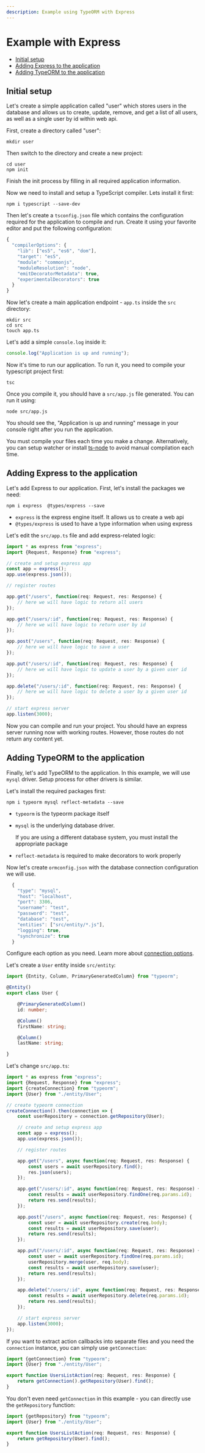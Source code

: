 ```yaml
---
description: Example using TypeORM with Express
---
```


# Example with Express

* [Initial setup]()
* [Adding Express to the application]()
* [Adding TypeORM to the application]()

## Initial setup

Let's create a simple application called "user" which stores users in the database and allows us to create, update, remove, and get a list of all users, as well as a single user by id within web api.

First, create a directory called "user":

```text
mkdir user
```

Then switch to the directory and create a new project:

```text
cd user
npm init
```

Finish the init process by filling in all required application information.

Now we need to install and setup a TypeScript compiler. Lets install it first:

```text
npm i typescript --save-dev
```

Then let's create a `tsconfig.json` file which contains the configuration required for the application to compile and run. Create it using your favorite editor and put the following configuration:

```javascript
{
  "compilerOptions": {
    "lib": ["es5", "es6", "dom"],
    "target": "es5",
    "module": "commonjs",
    "moduleResolution": "node",
    "emitDecoratorMetadata": true,
    "experimentalDecorators": true
  }
}
```

Now let's create a main application endpoint - `app.ts` inside the `src` directory:

```text
mkdir src
cd src
touch app.ts
```

Let's add a simple `console.log` inside it:

```typescript
console.log("Application is up and running");
```

Now it's time to run our application. To run it, you need to compile your typescript project first:

```text
tsc
```

Once you compile it, you should have a `src/app.js` file generated. You can run it using:

```text
node src/app.js
```

You should see the, "Application is up and running" message in your console right after you run the application.

You must compile your files each time you make a change. Alternatively, you can setup watcher or install [ts-node](https://github.com/TypeStrong/ts-node) to avoid manual compilation each time.

## Adding Express to the application

Let's add Express to our application. First, let's install the packages we need:

```text
npm i express  @types/express --save
```

* `express` is the express engine itself. It allows us to create a web api
* `@types/express` is used to have a type information when using express

Let's edit the `src/app.ts` file and add express-related logic:

```typescript
import * as express from "express";
import {Request, Response} from "express";

// create and setup express app
const app = express();
app.use(express.json());

// register routes

app.get("/users", function(req: Request, res: Response) {
    // here we will have logic to return all users
});

app.get("/users/:id", function(req: Request, res: Response) {
    // here we will have logic to return user by id
});

app.post("/users", function(req: Request, res: Response) {
    // here we will have logic to save a user
});

app.put("/users/:id", function(req: Request, res: Response) {
    // here we will have logic to update a user by a given user id
});

app.delete("/users/:id", function(req: Request, res: Response) {
    // here we will have logic to delete a user by a given user id
});

// start express server
app.listen(3000);
```

Now you can compile and run your project. You should have an express server running now with working routes. However, those routes do not return any content yet.

## Adding TypeORM to the application

Finally, let's add TypeORM to the application. In this example, we will use `mysql` driver. Setup process for other drivers is similar.

Let's install the required packages first:

```text
npm i typeorm mysql reflect-metadata --save
```

* `typeorm` is the typeorm package itself
* `mysql` is the underlying database driver.

  If you are using a different database system, you must install the appropriate package

* `reflect-metadata` is required to make decorators to work properly

Now let's create `ormconfig.json` with the database connection configuration we will use.

```javascript
  {
    "type": "mysql",
    "host": "localhost",
    "port": 3306,
    "username": "test",
    "password": "test",
    "database": "test",
    "entities": ["src/entity/*.js"],
    "logging": true,
    "synchronize": true
  }
```

Configure each option as you need. Learn more about [connection options](connection-options.md).

Let's create a `User` entity inside `src/entity`:

```typescript
import {Entity, Column, PrimaryGeneratedColumn} from "typeorm";

@Entity()
export class User {

    @PrimaryGeneratedColumn()
    id: number;

    @Column()
    firstName: string;

    @Column()
    lastName: string;

}
```

Let's change `src/app.ts`:

```typescript
import * as express from "express";
import {Request, Response} from "express";
import {createConnection} from "typeorm";
import {User} from "./entity/User";

// create typeorm connection
createConnection().then(connection => {
    const userRepository = connection.getRepository(User);

    // create and setup express app
    const app = express();
    app.use(express.json());

    // register routes

    app.get("/users", async function(req: Request, res: Response) {
        const users = await userRepository.find();
        res.json(users);
    });

    app.get("/users/:id", async function(req: Request, res: Response) {
        const results = await userRepository.findOne(req.params.id);
        return res.send(results);
    });

    app.post("/users", async function(req: Request, res: Response) {
        const user = await userRepository.create(req.body);
        const results = await userRepository.save(user);
        return res.send(results);
    });

    app.put("/users/:id", async function(req: Request, res: Response) {
        const user = await userRepository.findOne(req.params.id);
        userRepository.merge(user, req.body);
        const results = await userRepository.save(user);
        return res.send(results);
    });

    app.delete("/users/:id", async function(req: Request, res: Response) {
        const results = await userRepository.delete(req.params.id);
        return res.send(results);
    });

    // start express server
    app.listen(3000);
});
```

If you want to extract action callbacks into separate files and you need the `connection` instance, you can simply use `getConnection`:

```typescript
import {getConnection} from "typeorm";
import {User} from "./entity/User";

export function UsersListAction(req: Request, res: Response) {
    return getConnection().getRepository(User).find();
}
```

You don't even need `getConnection` in this example - you can directly use the `getRepository` function:

```typescript
import {getRepository} from "typeorm";
import {User} from "./entity/User";

export function UsersListAction(req: Request, res: Response) {
    return getRepository(User).find();
}
```

